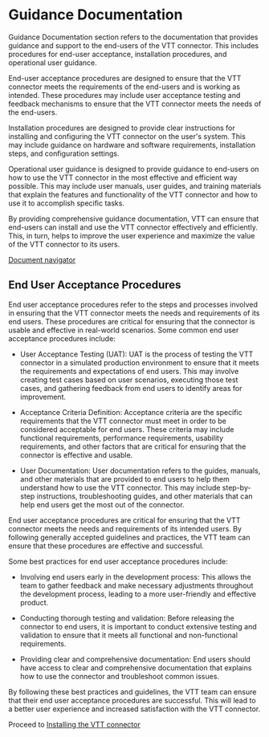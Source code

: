 # Guidance Documentation

Guidance Documentation section refers to the documentation that provides guidance and support to the end-users of the VTT connector. This includes procedures for end-user acceptance, installation procedures, and operational user guidance.

End-user acceptance procedures are designed to ensure that the VTT connector meets the requirements of the end-users and is working as intended. These procedures may include user acceptance testing and feedback mechanisms to ensure that the VTT connector meets the needs of the end-users.

Installation procedures are designed to provide clear instructions for installing and configuring the VTT connector on the user's system. This may include guidance on hardware and software requirements, installation steps, and configuration settings.

Operational user guidance is designed to provide guidance to end-users on how to use the VTT connector in the most effective and efficient way possible. This may include user manuals, user guides, and training materials that explain the features and functionality of the VTT connector and how to use it to accomplish specific tasks.

By providing comprehensive guidance documentation, VTT can ensure that end-users can install and use the VTT connector effectively and efficiently. This, in turn, helps to improve the user experience and maximize the value of the VTT connector to its users.

[Document navigator](../docs/navigation_document.md)

## End User Acceptance Procedures

End user acceptance procedures refer to the steps and processes involved in ensuring that the VTT connector meets the needs and requirements of its end users. These procedures are critical for ensuring that the connector is usable and effective in real-world scenarios. Some common end user acceptance procedures include:

* User Acceptance Testing (UAT): UAT is the process of testing the VTT connector in a simulated production environment to ensure that it meets the requirements and expectations of end users. This may involve creating test cases based on user scenarios, executing those test cases, and gathering feedback from end users to identify areas for improvement.

* Acceptance Criteria Definition: Acceptance criteria are the specific requirements that the VTT connector must meet in order to be considered acceptable for end users. These criteria may include functional requirements, performance requirements, usability requirements, and other factors that are critical for ensuring that the connector is effective and usable.

* User Documentation: User documentation refers to the guides, manuals, and other materials that are provided to end users to help them understand how to use the VTT connector. This may include step-by-step instructions, troubleshooting guides, and other materials that can help end users get the most out of the connector.

End user acceptance procedures are critical for ensuring that the VTT connector meets the needs and requirements of its intended users. By following generally accepted guidelines and practices, the VTT team can ensure that these procedures are effective and successful.

Some best practices for end user acceptance procedures include:

* Involving end users early in the development process: This allows the team to gather feedback and make necessary adjustments throughout the development process, leading to a more user-friendly and effective product.

* Conducting thorough testing and validation: Before releasing the connector to end users, it is important to conduct extensive testing and validation to ensure that it meets all functional and non-functional requirements.

* Providing clear and comprehensive documentation: End users should have access to clear and comprehensive documentation that explains how to use the connector and troubleshoot common issues.

By following these best practices and guidelines, the VTT team can ensure that their end user acceptance procedures are successful. This will lead to a better user experience and increased satisfaction with the VTT connector.

Proceed to [Installing the VTT connector](../docs/installation_documentation.md)

